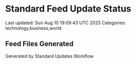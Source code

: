 # Standard Feed Update Status
Last updated: Sun Aug 10 19:09:43 UTC 2025
Categories: technology,business,world

## Feed Files Generated

Generated by Standard Updates Workflow
